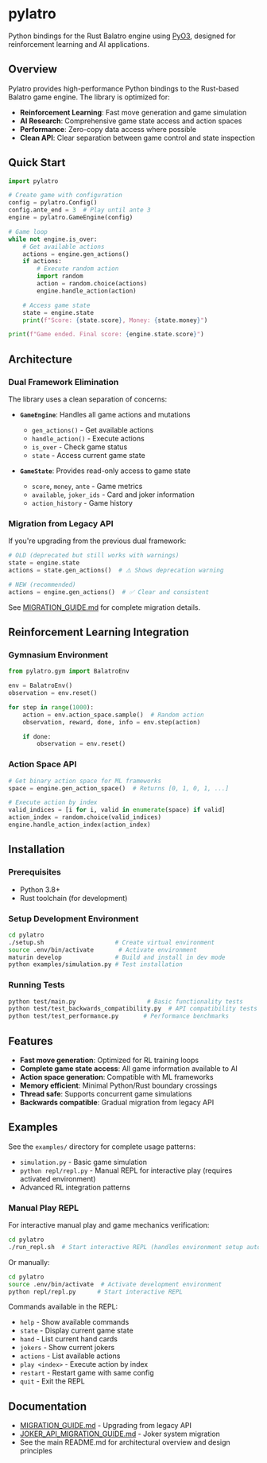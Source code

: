# pylatro

Python bindings for the Rust Balatro engine using [PyO3](https://pyo3.rs), designed for reinforcement learning and AI applications.

## Overview

Pylatro provides high-performance Python bindings to the Rust-based Balatro game engine. The library is optimized for:

- **Reinforcement Learning**: Fast move generation and game simulation
- **AI Research**: Comprehensive game state access and action spaces
- **Performance**: Zero-copy data access where possible
- **Clean API**: Clear separation between game control and state inspection

## Quick Start

```python
import pylatro

# Create game with configuration
config = pylatro.Config()
config.ante_end = 3  # Play until ante 3
engine = pylatro.GameEngine(config)

# Game loop
while not engine.is_over:
    # Get available actions
    actions = engine.gen_actions()
    if actions:
        # Execute random action
        import random
        action = random.choice(actions)
        engine.handle_action(action)

    # Access game state
    state = engine.state
    print(f"Score: {state.score}, Money: {state.money}")

print(f"Game ended. Final score: {engine.state.score}")
```

## Architecture

### Dual Framework Elimination

The library uses a clean separation of concerns:

- **`GameEngine`**: Handles all game actions and mutations
  - `gen_actions()` - Get available actions
  - `handle_action()` - Execute actions
  - `is_over` - Check game status
  - `state` - Access current game state

- **`GameState`**: Provides read-only access to game state
  - `score`, `money`, `ante` - Game metrics
  - `available`, `joker_ids` - Card and joker information
  - `action_history` - Game history

### Migration from Legacy API

If you're upgrading from the previous dual framework:

```python
# OLD (deprecated but still works with warnings)
state = engine.state
actions = state.gen_actions()  # ⚠️ Shows deprecation warning

# NEW (recommended)
actions = engine.gen_actions()  # ✅ Clear and consistent
```

See [MIGRATION_GUIDE.md](MIGRATION_GUIDE.md) for complete migration details.

## Reinforcement Learning Integration

### Gymnasium Environment

```python
from pylatro.gym import BalatroEnv

env = BalatroEnv()
observation = env.reset()

for step in range(1000):
    action = env.action_space.sample()  # Random action
    observation, reward, done, info = env.step(action)

    if done:
        observation = env.reset()
```

### Action Space API

```python
# Get binary action space for ML frameworks
space = engine.gen_action_space()  # Returns [0, 1, 0, 1, ...]

# Execute action by index
valid_indices = [i for i, valid in enumerate(space) if valid]
action_index = random.choice(valid_indices)
engine.handle_action_index(action_index)
```

## Installation

### Prerequisites

- Python 3.8+
- Rust toolchain (for development)

### Setup Development Environment

```bash
cd pylatro
./setup.sh                    # Create virtual environment
source .env/bin/activate       # Activate environment
maturin develop               # Build and install in dev mode
python examples/simulation.py # Test installation
```

### Running Tests

```bash
python test/main.py                    # Basic functionality tests
python test/test_backwards_compatibility.py  # API compatibility tests
python test/test_performance.py       # Performance benchmarks
```

## Features

- **Fast move generation**: Optimized for RL training loops
- **Complete game state access**: All game information available to AI
- **Action space generation**: Compatible with ML frameworks
- **Memory efficient**: Minimal Python/Rust boundary crossings
- **Thread safe**: Supports concurrent game simulations
- **Backwards compatible**: Gradual migration from legacy API

## Examples

See the `examples/` directory for complete usage patterns:
- `simulation.py` - Basic game simulation
- `python repl/repl.py` - Manual REPL for interactive play (requires activated environment)
- Advanced RL integration patterns

### Manual Play REPL

For interactive manual play and game mechanics verification:

```bash
cd pylatro
./run_repl.sh  # Start interactive REPL (handles environment setup automatically)
```

Or manually:
```bash
cd pylatro
source .env/bin/activate  # Activate development environment
python repl/repl.py      # Start interactive REPL
```

Commands available in the REPL:
- `help` - Show available commands
- `state` - Display current game state
- `hand` - List current hand cards
- `jokers` - Show current jokers
- `actions` - List available actions
- `play <index>` - Execute action by index
- `restart` - Restart game with same config
- `quit` - Exit the REPL

## Documentation

- [MIGRATION_GUIDE.md](MIGRATION_GUIDE.md) - Upgrading from legacy API
- [JOKER_API_MIGRATION_GUIDE.md](JOKER_API_MIGRATION_GUIDE.md) - Joker system migration
- See the main README.md for architectural overview and design principles
